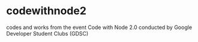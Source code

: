 # codewithnode2
codes and works from the event Code with Node 2.0 conducted by Google Developer Student Clubs (GDSC) 
